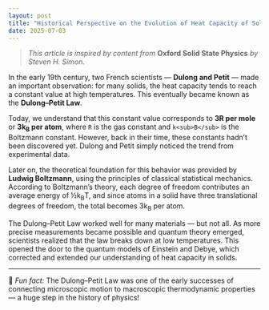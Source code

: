 ```yaml
---
layout: post
title: "Historical Perspective on the Evolution of Heat Capacity of Solids"
date: 2025-07-03
---
```


> *This article is inspired by content from* **Oxford Solid State Physics** *by Steven H. Simon.*

In the early 19th century, two French scientists — **Dulong and Petit** — made an important observation: for many solids, the heat capacity tends to reach a constant value at high temperatures. This eventually became known as the **Dulong–Petit Law**.

Today, we understand that this constant value corresponds to **3R per mole** or **3k<sub>B</sub> per atom**, where `R` is the gas constant and `k<sub>B</sub>` is the Boltzmann constant. However, back in their time, these constants hadn’t been discovered yet. Dulong and Petit simply noticed the trend from experimental data.

Later on, the theoretical foundation for this behavior was provided by **Ludwig Boltzmann**, using the principles of classical statistical mechanics. According to Boltzmann’s theory, each degree of freedom contributes an average energy of ½k<sub>B</sub>T, and since atoms in a solid have three translational degrees of freedom, the total becomes 3k<sub>B</sub> per atom.

The Dulong–Petit Law worked well for many materials — but not all. As more precise measurements became possible and quantum theory emerged, scientists realized that the law breaks down at low temperatures. This opened the door to the quantum models of Einstein and Debye, which corrected and extended our understanding of heat capacity in solids.

---

🧠 *Fun fact:* The Dulong–Petit Law was one of the early successes of connecting microscopic motion to macroscopic thermodynamic properties — a huge step in the history of physics!
